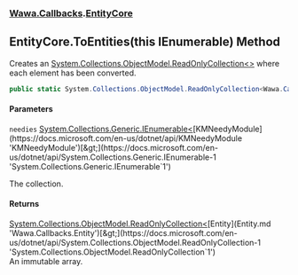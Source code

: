 ### [Wawa.Callbacks](Wawa.Callbacks.md 'Wawa.Callbacks').[EntityCore](EntityCore.md 'Wawa.Callbacks.EntityCore')

## EntityCore.ToEntities(this IEnumerable<KMNeedyModule>) Method

Creates an [System.Collections.ObjectModel.ReadOnlyCollection&lt;&gt;](https://docs.microsoft.com/en-us/dotnet/api/System.Collections.ObjectModel.ReadOnlyCollection-1 'System.Collections.ObjectModel.ReadOnlyCollection`1') where each element has been converted.

```csharp
public static System.Collections.ObjectModel.ReadOnlyCollection<Wawa.Callbacks.Entity> ToEntities(this System.Collections.Generic.IEnumerable<KMNeedyModule> needies);
```
#### Parameters

<a name='Wawa.Callbacks.EntityCore.ToEntities(thisSystem.Collections.Generic.IEnumerable_KMNeedyModule_).needies'></a>

`needies` [System.Collections.Generic.IEnumerable&lt;](https://docs.microsoft.com/en-us/dotnet/api/System.Collections.Generic.IEnumerable-1 'System.Collections.Generic.IEnumerable`1')[KMNeedyModule](https://docs.microsoft.com/en-us/dotnet/api/KMNeedyModule 'KMNeedyModule')[&gt;](https://docs.microsoft.com/en-us/dotnet/api/System.Collections.Generic.IEnumerable-1 'System.Collections.Generic.IEnumerable`1')

The collection.

#### Returns
[System.Collections.ObjectModel.ReadOnlyCollection&lt;](https://docs.microsoft.com/en-us/dotnet/api/System.Collections.ObjectModel.ReadOnlyCollection-1 'System.Collections.ObjectModel.ReadOnlyCollection`1')[Entity](Entity.md 'Wawa.Callbacks.Entity')[&gt;](https://docs.microsoft.com/en-us/dotnet/api/System.Collections.ObjectModel.ReadOnlyCollection-1 'System.Collections.ObjectModel.ReadOnlyCollection`1')  
An immutable array.